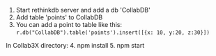 1. Start rethinkdb server and add a db 'CollabDB'
2. Add table 'points' to CollabDB
3. You can add a point to table like this: ```r.db("CollabDB").table('points').insert([{x: 10, y:20, z:30}])```

In Collab3X directory: 
4. npm install
5. npm start
